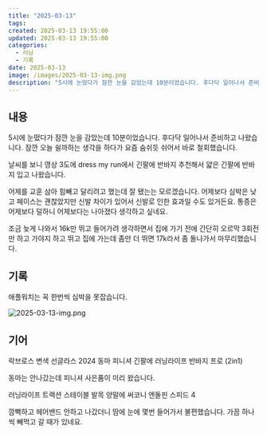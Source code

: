 ```yaml
---
title: "2025-03-13"
tags:
created: 2025-03-13 19:55:00
updated: 2025-03-13 19:55:00
categories:
  - 러닝
  - 기록
date: 2025-03-13
image: /images/2025-03-13-img.png
description: "5시에 눈떴다가 잠깐 눈을 감았는데 10분이었습니다. 후다닥 일어나서 준비하고 나왔습니다. 잠깐 오늘 쉴까하는 생각을 하다가 요즘 숨쉬듯 쉬어서 바로 철회했습니다. 날씨를 보니 영상 3도에 dress my run에서 긴팔에 반바지 추천해서 얇은 긴팔에 반바지 입고 나왔습니다. 어제를 교"
---
```


## 내용

5시에 눈떴다가 잠깐 눈을 감았는데 10분이었습니다. 후다닥 일어나서 준비하고 나왔습니다. 잠깐 오늘 쉴까하는 생각을 하다가 요즘 숨쉬듯 쉬어서 바로 철회했습니다.

날씨를 보니 영상 3도에 dress my run에서 긴팔에 반바지 추천해서 얇은 긴팔에 반바지 입고 나왔습니다.

어제를 교훈 삼아 힘빼고 달리려고 했는데 잘 됐는는 모르겠습니다. 어제보다 심박은 낮고 페이스는 괜찮았지만 신발 차이가 있어서 신발로 인한 효과일 수도 있거든요. 통증은 어제보다 덜하니 어제보다는 나아졌다 생각하고 싶네요.

조금 늦게 나와서 16k만 뛰고 들어가려 생각하면서 집에 가기 전에 간단히 오르막 3회전만 하고 가야지 하고 뛰고 집에 가는데 좀만 더 뛰면 17k라서 좀 돌나가서 마무리했습니다.

## 기록

애플워치는 꼭 한번씩 심박을 못잡습니다.

 
 ![2025-03-13-img.png](/images/2025-03-13-img.png)
 
 

## 기어

락브로스 변색 선글라스
2024 동마 피니셔 긴팔에 러닝라이프 반바지 프로 (2in1)

동마는 안나갔는데 피니셔 사은품이 미리 왔습니다.

러닝라이프 트랙션 스테이블 발목 양말에 써코니 엔돌핀 스피드 4

깜빡하고 헤어밴드 안하고 나갔더니 땀에 눈에 몇번 들어가서 불편했습니다. 가끔 하나씩 빼먹고 갈 때가 있네요.
